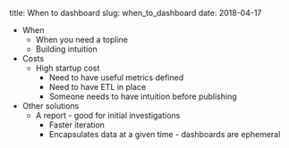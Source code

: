 title: When to dashboard
slug: when_to_dashboard
date: 2018-04-17

* When
  * When you need a topline
  * Building intuition
* Costs
  * High startup cost
    * Need to have useful metrics defined
    * Need to have ETL in place
    * Someone needs to have intuition before publishing
* Other solutions
  * A report - good for initial investigations
    * Faster iteration
    * Encapsulates data at a given time - dashboards are ephemeral
